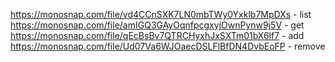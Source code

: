 https://monosnap.com/file/vd4CCnSXK7LN0mbTWy0Yxklb7MpDXs - list
https://monosnap.com/file/amIGQ3GAyOqnfpcgxyjOwnPynw9j5V - get
https://monosnap.com/file/qEcBsBv7QTRCHyxhJxSXTm01bX6lf7 - add
https://monosnap.com/file/Ud07Va6WJOaecDSLFlBfDN4DvbEoFP - remove
